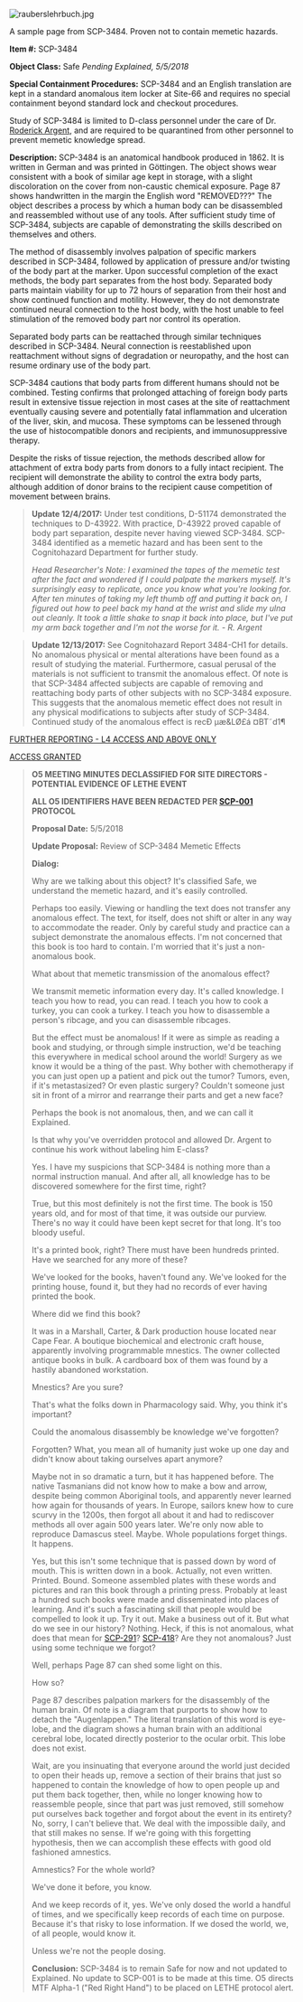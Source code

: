 ![rauberslehrbuch.jpg](http://scp-wiki.wdfiles.com/local--files/scp-3484/rauberslehrbuch.jpg)

A sample page from SCP-3484. Proven not to contain memetic hazards.

**Item #:** SCP-3484

**Object Class:** Safe _Pending Explained, 5/5/2018_

**Special Containment Procedures:** SCP-3484 and an English translation are kept in a standard anomalous item locker at Site-66 and requires no special containment beyond standard lock and checkout procedures.

Study of SCP-3484 is limited to D-class personnel under the care of Dr. [Roderick Argent](/scp-3966), and are required to be quarantined from other personnel to prevent memetic knowledge spread.

**Description:** SCP-3484 is an anatomical handbook produced in 1862. It is written in German and was printed in Göttingen. The object shows wear consistent with a book of similar age kept in storage, with a slight discoloration on the cover from non-caustic chemical exposure. Page 87 shows handwritten in the margin the English word "REMOVED???" The object describes a process by which a human body can be disassembled and reassembled without use of any tools. After sufficient study time of SCP-3484, subjects are capable of demonstrating the skills described on themselves and others.

The method of disassembly involves palpation of specific markers described in SCP-3484, followed by application of pressure and/or twisting of the body part at the marker. Upon successful completion of the exact methods, the body part separates from the host body. Separated body parts maintain viability for up to 72 hours of separation from their host and show continued function and motility. However, they do not demonstrate continued neural connection to the host body, with the host unable to feel stimulation of the removed body part nor control its operation.

Separated body parts can be reattached through similar techniques described in SCP-3484. Neural connection is reestablished upon reattachment without signs of degradation or neuropathy, and the host can resume ordinary use of the body part.

SCP-3484 cautions that body parts from different humans should not be combined. Testing confirms that prolonged attaching of foreign body parts result in extensive tissue rejection in most cases at the site of reattachment eventually causing severe and potentially fatal inflammation and ulceration of the liver, skin, and mucosa. These symptoms can be lessened through the use of histocompatible donors and recipients, and immunosuppressive therapy.

Despite the risks of tissue rejection, the methods described allow for attachment of extra body parts from donors to a fully intact recipient. The recipient will demonstrate the ability to control the extra body parts, although addition of donor brains to the recipient cause competition of movement between brains.

> **Update 12/4/2017:** Under test conditions, D-51174 demonstrated the techniques to D-43922. With practice, D-43922 proved capable of body part separation, despite never having viewed SCP-3484. SCP-3484 identified as a memetic hazard and has been sent to the Cognitohazard Department for further study.
> 
> _Head Researcher's Note: I examined the tapes of the memetic test after the fact and wondered if I could palpate the markers myself. It's surprisingly easy to replicate, once you know what you're looking for. After ten minutes of taking my left thumb off and putting it back on, I figured out how to peel back my hand at the wrist and slide my ulna out cleanly. It took a little shake to snap it back into place, but I've put my arm back together and I'm not the worse for it. - R. Argent_

> **Update 12/13/2017:** See Cognitohazard Report 3484-CH1 for details. No anomalous physical or mental alterations have been found as a result of studying the material. Furthermore, casual perusal of the materials is not sufficient to transmit the anomalous effect. Of note is that SCP-3484 affected subjects are capable of removing and reattaching body parts of other subjects with no SCP-3484 exposure. This suggests that the anomalous memetic effect does not result in any physical modifications to subjects after study of SCP-3484. Continued study of the anomalous effect is recÐ µæ&LØ£á ¤BT˜d1¶

[FURTHER REPORTING - L4 ACCESS AND ABOVE ONLY](javascript:;)

[ACCESS GRANTED](javascript:;)

> **O5 MEETING MINUTES DECLASSIFIED FOR SITE DIRECTORS - POTENTIAL EVIDENCE OF LETHE EVENT**
> 
> **ALL O5 IDENTIFIERS HAVE BEEN REDACTED PER [SCP-001](http://www.scp-wiki.net/wjs-proposal) PROTOCOL**
> 
> **Proposal Date:** 5/5/2018
> 
> **Update Proposal:** Review of SCP-3484 Memetic Effects
> 
> **Dialog:**
> 
> Why are we talking about this object? It's classified Safe, we understand the memetic hazard, and it's easily controlled.
> 
> Perhaps too easily. Viewing or handling the text does not transfer any anomalous effect. The text, for itself, does not shift or alter in any way to accommodate the reader. Only by careful study and practice can a subject demonstrate the anomalous effects. I'm not concerned that this book is too hard to contain. I'm worried that it's just a non-anomalous book.
> 
> What about that memetic transmission of the anomalous effect?
> 
> We transmit memetic information every day. It's called knowledge. I teach you how to read, you can read. I teach you how to cook a turkey, you can cook a turkey. I teach you how to disassemble a person's ribcage, and you can disassemble ribcages.
> 
> But the effect must be anomalous! If it were as simple as reading a book and studying, or through simple instruction, we'd be teaching this everywhere in medical school around the world! Surgery as we know it would be a thing of the past. Why bother with chemotherapy if you can just open up a patient and pick out the tumor? Tumors, even, if it's metastasized? Or even plastic surgery? Couldn't someone just sit in front of a mirror and rearrange their parts and get a new face?
> 
> Perhaps the book is not anomalous, then, and we can call it Explained.
> 
> Is that why you've overridden protocol and allowed Dr. Argent to continue his work without labeling him E-class?
> 
> Yes. I have my suspicions that SCP-3484 is nothing more than a normal instruction manual. And after all, all knowledge has to be discovered somewhere for the first time, right?
> 
> True, but this most definitely is not the first time. The book is 150 years old, and for most of that time, it was outside our purview. There's no way it could have been kept secret for that long. It's too bloody useful.
> 
> It's a printed book, right? There must have been hundreds printed. Have we searched for any more of these?
> 
> We've looked for the books, haven't found any. We've looked for the printing house, found it, but they had no records of ever having printed the book.
> 
> Where did we find this book?
> 
> It was in a Marshall, Carter, & Dark production house located near Cape Fear. A boutique biochemical and electronic craft house, apparently involving programmable mnestics. The owner collected antique books in bulk. A cardboard box of them was found by a hastily abandoned workstation.
> 
> Mnestics? Are you sure?
> 
> That's what the folks down in Pharmacology said. Why, you think it's important?
> 
> Could the anomalous disassembly be knowledge we've forgotten?
> 
> Forgotten? What, you mean all of humanity just woke up one day and didn't know about taking ourselves apart anymore?
> 
> Maybe not in so dramatic a turn, but it has happened before. The native Tasmanians did not know how to make a bow and arrow, despite being common Aboriginal tools, and apparently never learned how again for thousands of years. In Europe, sailors knew how to cure scurvy in the 1200s, then forgot all about it and had to rediscover methods all over again 500 years later. We're only now able to reproduce Damascus steel. Maybe. Whole populations forget things. It happens.
> 
> Yes, but this isn't some technique that is passed down by word of mouth. This is written down in a book. Actually, not even written. Printed. Bound. Someone assembled plates with these words and pictures and ran this book through a printing press. Probably at least a hundred such books were made and disseminated into places of learning. And it's such a fascinating skill that people would be compelled to look it up. Try it out. Make a business out of it. But what do we see in our history? Nothing. Heck, if this is not anomalous, what does that mean for [SCP-291](/scp-291)? [SCP-418](/scp-418)? Are they not anomalous? Just using some technique we forgot?
> 
> Well, perhaps Page 87 can shed some light on this.
> 
> How so?
> 
> Page 87 describes palpation markers for the disassembly of the human brain. Of note is a diagram that purports to show how to detach the "Augenlappen." The literal translation of this word is eye-lobe, and the diagram shows a human brain with an additional cerebral lobe, located directly posterior to the ocular orbit. This lobe does not exist.
> 
> Wait, are you insinuating that everyone around the world just decided to open their heads up, remove a section of their brains that just so happened to contain the knowledge of how to open people up and put them back together, then, while no longer knowing how to reassemble people, since that part was just removed, still somehow put ourselves back together and forgot about the event in its entirety? No, sorry, I can't believe that. We deal with the impossible daily, and that still makes no sense. If we're going with this forgetting hypothesis, then we can accomplish these effects with good old fashioned amnestics.
> 
> Amnestics? For the whole world?
> 
> We've done it before, you know.
> 
> And we keep records of it, yes. We've only dosed the world a handful of times, and we specifically keep records of each time on purpose. Because it's that risky to lose information. If we dosed the world, we, of all people, would know it.
> 
> Unless we're not the people dosing.
> 
> **Conclusion:** SCP-3484 is to remain Safe for now and not updated to Explained. No update to SCP-001 is to be made at this time. O5 directs MTF Alpha-1 ("Red Right Hand") to be placed on LETHE protocol alert.